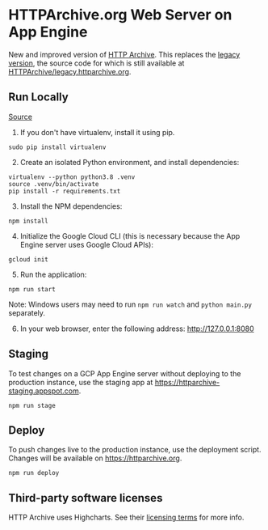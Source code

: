 # HTTPArchive.org Web Server on App Engine
New and improved version of [HTTP Archive](https://httparchive.org). This replaces the [legacy version](https://legacy.httparchive.org), the source code for which is still available at [HTTPArchive/legacy.httparchive.org](https://github.com/HTTPArchive/legacy.httparchive.org).

## Run Locally

[Source](https://cloud.google.com/appengine/docs/flexible/python/quickstart)

1. If you don't have virtualenv, install it using pip.

```
sudo pip install virtualenv
```

2. Create an isolated Python environment, and install dependencies:

```
virtualenv --python python3.8 .venv
source .venv/bin/activate
pip install -r requirements.txt
```

3. Install the NPM dependencies:

```
npm install
```

4. Initialize the Google Cloud CLI (this is necessary because the App Engine server uses Google Cloud APIs):

```
gcloud init
```

5. Run the application:

```
npm run start
```

Note: Windows users may need to run `npm run watch` and `python main.py` separately.

6. In your web browser, enter the following address: http://127.0.0.1:8080

## Staging

To test changes on a GCP App Engine server without deploying to the production instance, use the staging app at https://httparchive-staging.appspot.com.

```
npm run stage
```

## Deploy

To push changes live to the production instance, use the deployment script. Changes will be available on https://httparchive.org.

```
npm run deploy
```

## Third-party software licenses

HTTP Archive uses Highcharts. See their [licensing terms](https://shop.highcharts.com/) for more info.
